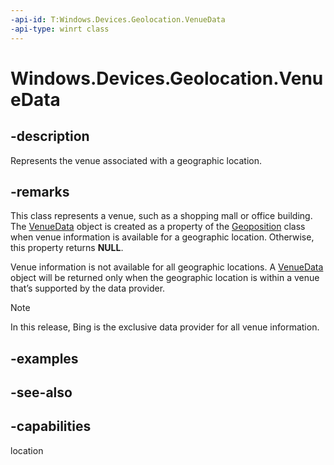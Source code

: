 ```yaml
---
-api-id: T:Windows.Devices.Geolocation.VenueData
-api-type: winrt class
---
```


<!-- Class syntax.
public class VenueData : Windows.Devices.Geolocation.IVenueData
-->

# Windows.Devices.Geolocation.VenueData

## -description
Represents the venue associated with a geographic location.

## -remarks
This class represents a venue, such as a shopping mall or office building. The [VenueData](venuedata.md) object is created as a property of the [Geoposition](geoposition.md) class when venue information is available for a geographic location. Otherwise, this property returns **NULL**.

Venue information is not available for all geographic locations. A [VenueData](venuedata.md) object will be returned only when the geographic location is within a venue that’s supported by the data provider.



> [!NOTE]
> In this release, Bing is the exclusive data provider for all venue information.

## -examples

## -see-also

## -capabilities
location
